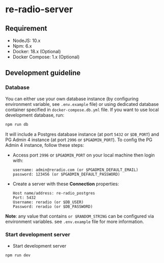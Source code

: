 # re-radio-server

## Requirement

* NodeJS: 10.x
* Npm: 6.x
* Docker: 18.x (Optional)
* Docker Compose: 1.x (Optional)

## Development guideline

### Database

You can either use your own database instance (by configuring environment variable, see `.env.example` file) or using dedicated database container specified in `docker-compose.db.yml` file. If you want to use local development database, run: 

```sh
npm run db
```

It will include a Postgres database instance (at port `5432` or `$DB_PORT`) and PG Admin 4 instance (at port `2996` or `$PGADMIN_PORT`). To config the PG Admin 4 instance, follow these steps:

* Access port `2996` or `$PGADMIN_PORT` on your local machine then login with:
    
    ```
    username: admin@reradio.com (or $PGADMIN_DEFAULT_EMAIL)
    password: 123456 (or $PGADMIN_DEFAULT_PASSWORD)
    ```
  
* Create a server with these **Connection** properties:

    ```
    Host name/address: re-radio_postgres
    Port: 5432
    Username: reradio (or $DB_USER)
    Password: reradio (or $DB_PASSWORD)
    ```

**Note**: any value that contains `or $RANDOM_STRING` can be configured via environment variables. see `.env.example` file for more information.

### Start development server

* Start development server

```sh
npm run dev
```
